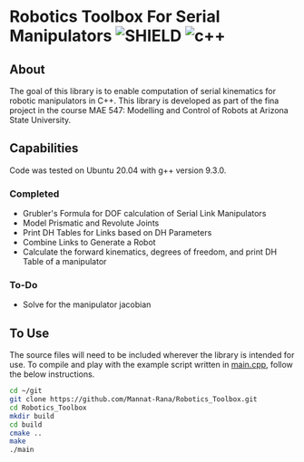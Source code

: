 # Robotics Toolbox For Serial Manipulators ![SHIELD](https://img.shields.io/badge/Project%20Status%3A-Ongoing-yellow?style=for-the-badge) ![c++](https://camo.githubusercontent.com/6301a47e098ea0b84260920a75b5a71f121c5a0b55965dff8ad80bd60db208c7/68747470733a2f2f696d672e736869656c64732e696f2f7374617469632f76313f7374796c653d666f722d7468652d6261646765266d6573736167653d4325324225324226636f6c6f723d303035393943266c6f676f3d43253242253242266c6f676f436f6c6f723d464646464646266c6162656c3d)

## About
The goal of this library is to enable computation of serial kinematics for robotic manipulators in C++. This library is developed as part of the fina project in the course MAE 547: Modelling and Control of Robots at Arizona State University.

## Capabilities

Code was tested on Ubuntu 20.04 with g++ version 9.3.0.

### Completed
- Grubler's Formula for DOF calculation of Serial Link Manipulators
- Model Prismatic and Revolute Joints
- Print DH Tables for Links based on DH Parameters
- Combine Links to Generate a Robot
- Calculate the forward kinematics, degrees of freedom, and print DH Table of a manipulator

### To-Do
- Solve for the manipulator jacobian


## To Use

The source files will need to be included wherever the library is intended for use. To compile and play with the example script written in [main.cpp](https://github.com/Mannat-Rana/Robotics_Toolbox/blob/main/src/main.cpp), follow the below instructions.

```bash
cd ~/git
git clone https://github.com/Mannat-Rana/Robotics_Toolbox.git
cd Robotics_Toolbox
mkdir build
cd build
cmake ..
make
./main
```
